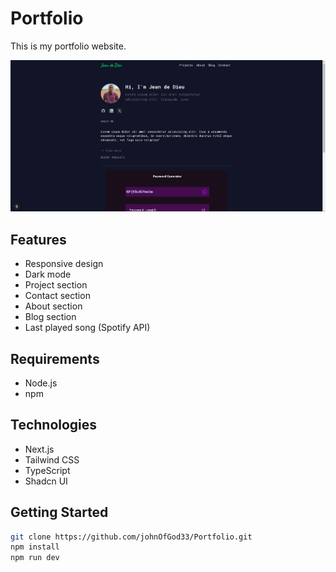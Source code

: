 # Portfolio

This is my portfolio website.

![alt text](public/portfolio.png)

## Features

- Responsive design
- Dark mode
- Project section
- Contact section
- About section
- Blog section
- Last played song (Spotify API)

## Requirements

- Node.js
- npm

## Technologies

- Next.js
- Tailwind CSS
- TypeScript
- Shadcn UI

## Getting Started

```bash
git clone https://github.com/johnOfGod33/Portfolio.git
npm install
npm run dev
```
